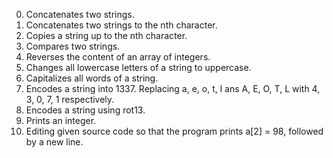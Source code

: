 0. Concatenates two strings.
1. Concatenates two strings to the nth character.
2. Copies a string up to the nth character.
3. Compares two strings.
4. Reverses the content of an array of integers.
5. Changes all lowercase letters of a string to uppercase.
6. Capitalizes all words of a string.
7. Encodes a string into 1337. Replacing a, e, o, t, l ans A, E, O, T, L with 4, 3, 0, 7, 1 respectively.
100. Encodes a string using rot13.
101. Prints an integer.
102. Editing given source code so that the program prints a[2] = 98, followed by a new line.
